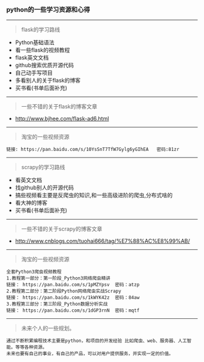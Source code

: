 ### python的一些学习资源和心得
---
> flask的学习路线
* Python基础语法
* 看一些flask的视频教程
* flask英文文档
* github搜索优质开源代码
* 自己动手写项目
* 多看别人的关于flask的博客
* 买书看(书单后面补充)

---
> 一些不错的关于flask的博客文章
* http://www.bjhee.com/flask-ad6.html

---
> 淘宝的一些视频资源
```
链接: https://pan.baidu.com/s/10YsSnT7TfW7Gylg6yGIhEA   密码:81zr
```

---
> scrapy的学习路线
* 看英文文档
* 找github别人的开源代码
* 搞些视频看主要是反爬虫的知识,和一些高级进阶的爬虫,分布式啥的
* 看大神的博客
* 买书看(书单后面补充)

---
> 一些不错的关于scrapy的博客文章
* http://www.cnblogs.com/tuohai666/tag/%E7%88%AC%E8%99%AB/
---
> 淘宝的一些视频资源
```
全套Python3爬虫视频教程
1.教程第一部分：第一阶段_Python3网络爬虫精讲
链接： https://pan.baidu.com/s/1pMZYpsv  密码：atzp
2.教程第二部分：第二阶段Python网络爬虫实战Scrapy
链接： https://pan.baidu.com/s/1kWYK42z  密码：84aw
3.教程第三部分：第三阶段_Python数据分析实战
链接： https://pan.baidu.com/s/1dGP3rnN  密码：mqtf
```


---
> 未来个人的一些规划。
```
通过不断积累编程技术主要是python，和项目的开发经验 比如爬虫、web、服务器、人工智能。等等各种资源。
未来也要有自己的事业，有自己的产品，可以对用户提供服务，并实现一定的价值。
```
